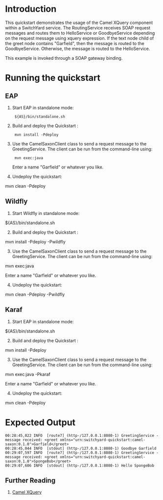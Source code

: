 Introduction
============
This quickstart demonstrates the usage of the Camel XQuery component within a
SwitchYard service. The RoutingService receives SOAP request messages and routes them
to HelloService or GoodbyeService depending on the request message using xquery expression.
If the text node child of the greet node contains "Garfield", then the message is
routed to the GoodbyeService. Otherwise, the message is routed to the HelloService.

This example is invoked through a SOAP gateway binding. 

Running the quickstart
======================

EAP
----------
1. Start EAP in standalone mode:

        ${AS}/bin/standalone.sh

2. Build and deploy the Quickstart :

        mvn install -Pdeploy

3. Use the CamelSaxonClient class to send a request message to the GreetingService.  The client can be
   run from the command-line using:

        mvn exec:java

   Enter a name "Garfield" or whatever you like.

4. Undeploy the quickstart:

mvn clean -Pdeploy


Wildfly
----------
1. Start Wildfly in standalone mode:

${AS}/bin/standalone.sh

2. Build and deploy the Quickstart :

mvn install -Pdeploy -Pwildfly

3. Use the CamelSaxonClient class to send a request message to the GreetingService.  The client can be
run from the command-line using:

mvn exec:java

Enter a name "Garfield" or whatever you like.

4. Undeploy the quickstart:

mvn clean -Pdeploy -Pwildfly


Karaf
----------
1. Start EAP in standalone mode:

${AS}/bin/standalone.sh

2. Build and deploy the Quickstart :

mvn install -Pdeploy

3. Use the CamelSaxonClient class to send a request message to the GreetingService.  The client can be
run from the command-line using:

mvn exec:java -Pkaraf

Enter a name "Garfield" or whatever you like.

4. Undeploy the quickstart:

mvn clean -Pdeploy 


Expected Output
===============
```
00:28:45,022 INFO  [route7] (http-/127.0.0.1:8080-1) GreetingService - message received: <greet xmlns="urn:switchyard-quickstart:camel-saxon:0.1.0">Garfield</greet>
00:28:45,044 INFO  [stdout] (http-/127.0.0.1:8080-1) Goodbye Garfield
00:29:07,597 INFO  [route7] (http-/127.0.0.1:8080-1) GreetingService - message received: <greet xmlns="urn:switchyard-quickstart:camel-saxon:0.1.0">SpongeBob</greet>
00:29:07,606 INFO  [stdout] (http-/127.0.0.1:8080-1) Hello SpongeBob
```


## Further Reading

1. [Camel XQuery](http://camel.apache.org/xquery.html)
